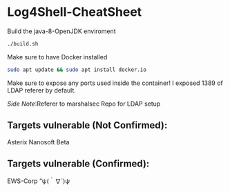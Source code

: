 # Log4Shell-CheatSheet

 Build the java-8-OpenJDK enviroment 
 ```bash 
 ./build.sh
 ``` 
Make sure to have Docker installed 
```bash
sudo apt update && sudo apt install docker.io
```
Make sure to expose any ports used inside the container! I exposed 1389 of LDAP referer by default.

_Side Note_:Referer to marshalsec Repo for LDAP setup 


## Targets vulnerable (Not Confirmed): 
Asterix 
Nanosoft 
Beta 


## Targets vulnerable (Confirmed): 
EWS-Corp “ψ(｀∇´)ψ 